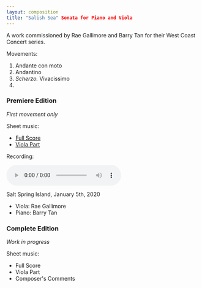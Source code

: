 ```yaml
---
layout: composition
title: "Salish Sea" Sonata for Piano and Viola
---
```


A work commissioned by Rae Gallimore and Barry Tan for their West Coast Concert series.

Movements:

1. Andante con moto
2. Andantino
3. *Scherzo.* Vivacissimo
4. 

### Premiere Edition

*First movement only*

Sheet music:
* [Full Score](\files\music\salish-sea-premiere-fullscore.pdf)
* [Viola Part](\files\music\salish-sea-premiere-viola.pdf)

Recording:

<audio controls>
    <source src="salish-sea-premiere.mp3" type="audio/mpeg">
</audio>

Salt Spring Island, January 5th, 2020
* Viola: Rae Gallimore
* Piano: Barry Tan

### Complete Edition

*Work in progress*

Sheet music:
* Full Score
* Viola Part
* Composer's Comments